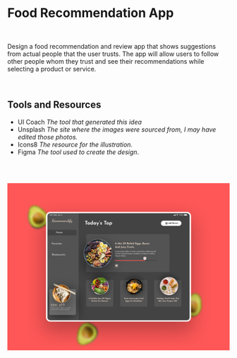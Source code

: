 # Food Recommendation App

<br>

Design a food recommendation and review app that shows suggestions from actual people that the user trusts. The app will allow users to follow other people whom they trust and see their recommendations while selecting a product or service.

<br>

## Tools and Resources
* UI Coach *The tool that generated this idea*
* Unsplash *The site where the images were sourced from, I may have edited those photos.*
* Icons8 *The resource for the illustration.*
* Figma *The tool used to create the design*.

<br>
<br>

![design](Design/design.png)